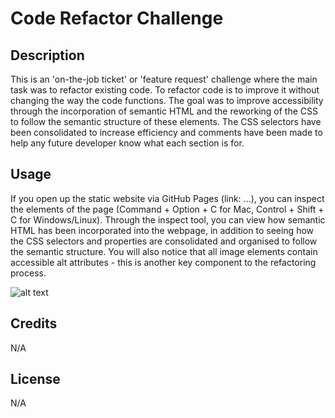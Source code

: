 # Code Refactor Challenge

## Description

This is an 'on-the-job ticket' or 'feature request' challenge where the main task was to refactor existing code. To refactor code is to improve it without changing the way the code functions. The goal was to improve accessibility through the incorporation of semantic HTML and the reworking of the CSS to follow the semantic structure of these elements. The CSS selectors have been consolidated to increase efficiency and comments have been made to help any future developer know what each section is for. 

## Usage 

If you open up the static website via GitHub Pages (link: ...), you can inspect the elements of the page (Command + Option + C for Mac, Control + Shift + C for Windows/Linux). Through the inspect tool, you can view how semantic HTML has been incorporated into the webpage, in addition to seeing how the CSS selectors and properties are consolidated and organised to follow the semantic structure. You will also notice that all image elements contain accessible alt attributes - this is another key component to the refactoring process. 


![alt text](assets/images/screenshot.png)

## Credits

N/A

## License

N/A
